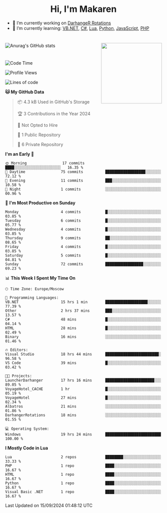 <div id="header" align="center">
 <h1>Hi, I'm Makaren</h1>
</div>

- 🔭 I’m currently working on <a href="https://darhanger.github.io/rotations/">DarhangeR Rotations</a>
- 🌱 I’m currently learning: <a href="https://learn.microsoft.com/ru-ru/dotnet/visual-basic/">VB.NET</a>, <a href="https://dotnet.microsoft.com/en-us/languages/csharp">C#</a>, <a href="https://www.lua.org">Lua</a>, <a href="https://www.python.org">Python</a>, <a href="https://www.ecma-international.org/publications-and-standards/standards/ecma-262/">JavaScript</a>, <a href="https://www.php.net">PHP</a>
<!--
- 👯 I’m looking to collaborate on ...
- 🤔 I’m looking for help with ...
- 💬 Ask me about ...
- 📫 How to reach me: ...
- 😄 Pronouns: ...
- ⚡ Fun fact: ...
-->
#
![Anurag's GitHub stats](https://github-readme-stats.vercel.app/api?username=MakarenD&text_color=fff&icon_color=435cd9&show_icons=true&theme=dark&bg_color=00000000)<img align="right" src="https://media3.giphy.com/media/LaVp0AyqR5bGsC5Cbm/giphy.gif?cid=ecf05e4702j5mjw4h8mwt6p3xur6xnlpw7ymefs00ez9pcbs&ep=v1_gifs_search&rid=giphy.gif&ct=g" width="195"/> 

#
<!--START_SECTION:waka-->
![Code Time](http://img.shields.io/badge/Code%20Time-534%20hrs%204%20mins-blue)

![Profile Views](http://img.shields.io/badge/Profile%20Views-7-blue)

![Lines of code](https://img.shields.io/badge/From%20Hello%20World%20I%27ve%20Written-215.2%20thousand%20lines%20of%20code-blue)

**🐱 My GitHub Data** 

> 📦 4.3 kB Used in GitHub's Storage 
 > 
> 🏆 3 Contributions in the Year 2024
 > 
> 🚫 Not Opted to Hire
 > 
> 📜 1 Public Repository 
 > 
> 🔑 6 Private Repository 
 > 
**I'm an Early 🐤** 

```text
🌞 Morning                17 commits          ████░░░░░░░░░░░░░░░░░░░░░   16.35 % 
🌆 Daytime                75 commits          ██████████████████░░░░░░░   72.12 % 
🌃 Evening                11 commits          ███░░░░░░░░░░░░░░░░░░░░░░   10.58 % 
🌙 Night                  1 commits           ░░░░░░░░░░░░░░░░░░░░░░░░░   00.96 % 
```
📅 **I'm Most Productive on Sunday** 

```text
Monday                   4 commits           █░░░░░░░░░░░░░░░░░░░░░░░░   03.85 % 
Tuesday                  6 commits           █░░░░░░░░░░░░░░░░░░░░░░░░   05.77 % 
Wednesday                4 commits           █░░░░░░░░░░░░░░░░░░░░░░░░   03.85 % 
Thursday                 9 commits           ██░░░░░░░░░░░░░░░░░░░░░░░   08.65 % 
Friday                   4 commits           █░░░░░░░░░░░░░░░░░░░░░░░░   03.85 % 
Saturday                 5 commits           █░░░░░░░░░░░░░░░░░░░░░░░░   04.81 % 
Sunday                   72 commits          █████████████████░░░░░░░░   69.23 % 
```


📊 **This Week I Spent My Time On** 

```text
🕑︎ Time Zone: Europe/Moscow

💬 Programming Languages: 
VB.NET                   15 hrs 1 min        ███████████████████░░░░░░   77.39 % 
Other                    2 hrs 37 mins       ███░░░░░░░░░░░░░░░░░░░░░░   13.57 % 
C#                       48 mins             █░░░░░░░░░░░░░░░░░░░░░░░░   04.14 % 
HTML                     28 mins             █░░░░░░░░░░░░░░░░░░░░░░░░   02.49 % 
Binary                   16 mins             ░░░░░░░░░░░░░░░░░░░░░░░░░   01.46 % 

🔥 Editors: 
Visual Studio            18 hrs 44 mins      ████████████████████████░   96.58 % 
VS Code                  39 mins             █░░░░░░░░░░░░░░░░░░░░░░░░   03.42 % 

🐱‍💻 Projects: 
LauncherDarhanger        17 hrs 16 mins      ██████████████████████░░░   89.05 % 
VoyageHotel_CACHE        1 hr                █░░░░░░░░░░░░░░░░░░░░░░░░   05.19 % 
VoyageHotel              27 mins             █░░░░░░░░░░░░░░░░░░░░░░░░   02.34 % 
Albatros                 21 mins             ░░░░░░░░░░░░░░░░░░░░░░░░░   01.86 % 
DarhangerRotations       18 mins             ░░░░░░░░░░░░░░░░░░░░░░░░░   01.55 % 

💻 Operating System: 
Windows                  19 hrs 24 mins      █████████████████████████   100.00 % 
```

**I Mostly Code in Lua** 

```text
Lua                      2 repos             ████████░░░░░░░░░░░░░░░░░   33.33 % 
PHP                      1 repo              ████░░░░░░░░░░░░░░░░░░░░░   16.67 % 
HTML                     1 repo              ████░░░░░░░░░░░░░░░░░░░░░   16.67 % 
Python                   1 repo              ████░░░░░░░░░░░░░░░░░░░░░   16.67 % 
Visual Basic .NET        1 repo              ████░░░░░░░░░░░░░░░░░░░░░   16.67 % 
```




 Last Updated on 15/09/2024 01:48:12 UTC
<!--END_SECTION:waka-->
